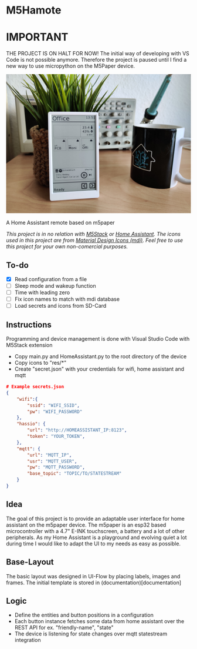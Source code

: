 # M5Hamote


# IMPORTANT
THE PROJECT IS ON HALT FOR NOW! The initial way of developing with VS Code is not possible anymore. Therefore the project is paused until I find a new way to use micropython on the M5Paper device. 


![M5Hamote_Header](documentation/assets/M5Hamote_Header.jpg)

A Home Assistant remote based on m5paper

*This project is in no relation with [M5Stack](https://m5stack.com/) or [Home Assistant](https://www.home-assistant.io/). The icons used in this project are from [Material Design Icons (mdi)](https://github.com/Templarian/MaterialDesign). Feel free to use this project for your own non-comercial purposes.*

## To-do

- [x] Read configuration from a file
- [ ] Sleep mode and wakeup function
- [ ] Time with leading zero
- [ ] Fix icon names to match with mdi database
- [ ] Load secrets and icons from SD-Card 

## Instructions

Programming and device management is done with Visual Studio Code with M5Stack extension

- Copy main.py and HomeAssistant.py to the root directory of the device
- Copy icons to "res/*" 
- Create "secret.json" with your credentials for wifi, home assistant and mqtt

```json
# Example secrets.json
{
	"wifi":{
		"ssid": "WIFI_SSID",
		"pw": "WIFI_PASSWORD"
	},
	"hassio": {
		"url": "http://HOMEASSISTANT_IP:8123",
		"token": "YOUR_TOKEN",
	},
	"mqtt": {
		"url": "MQTT_IP",
		"usr": "MQTT_USER",
		"pw": "MQTT_PASSWORD",
		"base_topic": "TOPIC/TO/STATESTREAM"
	}
}
```


## Idea
The goal of this project is to provide an adaptable user interface for home assistant on the m5paper device. 
The m5paper is an esp32 based microcontroller with a 4.7" E-INK touchscreen, a battery and a lot of other peripherals. 
As my Home Assistant is a playground and evolving quiet a lot during time I would like to adapt the UI to my needs as easy as possible.

## Base-Layout
The basic layout was designed in UI-Flow by placing labels, images and frames. The initial template is stored in (documentation)[documentation]


## Logic
- Define the entities and button positions in a configuration
- Each button instance fetches some data from home assistant over the REST API for ex. "friendly-name", "state"
- The device is listening for state changes over mqtt statestream integration
